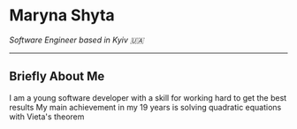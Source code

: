 # **Maryna Shyta**

_Software Engineer based in Kyiv :ukraine:_

---

## Briefly About Me

I am a young software developer with a skill for working hard to get the best results
My main achievement in my 19 years is solving quadratic equations with Vieta's theorem
